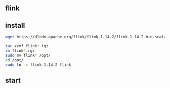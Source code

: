  flink
---------------

## install
```sh
wget https://dlcdn.apache.org/flink/flink-1.14.2/flink-1.14.2-bin-scala_2.11.tgz

tar xzvf flink*.tgz
rm flink*.rgz
sudo mv flink* /opt/
cd /opt/
sudo ln -s flink-1.14.2 flink
```


## start

